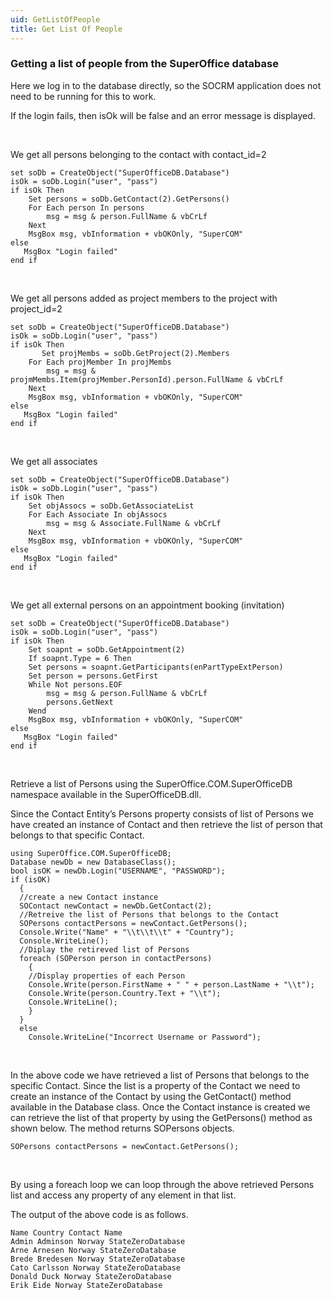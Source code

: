 ```yaml
---
uid: GetListOfPeople
title: Get List Of People
---
```



### Getting a list of people from the SuperOffice database

Here we log in to the database directly, so the SOCRM application does not need to be running for this to work.

If the login fails, then isOk will be false and an error message is displayed.

 

We get all persons belonging to the contact with contact\_id=2

```
set soDb = CreateObject("SuperOfficeDB.Database")
isOk = soDb.Login("user", "pass")
if isOk Then
    Set persons = soDb.GetContact(2).GetPersons()
    For Each person In persons
        msg = msg & person.FullName & vbCrLf
    Next
    MsgBox msg, vbInformation + vbOKOnly, "SuperCOM"
else
   MsgBox "Login failed"
end if
```

 

We get all persons added as project members to the project with project\_id=2

```
set soDb = CreateObject("SuperOfficeDB.Database")
isOk = soDb.Login("user", "pass")
if isOk Then
       Set projMembs = soDb.GetProject(2).Members
    For Each projMember In projMembs
        msg = msg & projmMembs.Item(projMember.PersonId).person.FullName & vbCrLf
    Next
    MsgBox msg, vbInformation + vbOKOnly, "SuperCOM"
else
   MsgBox "Login failed"
end if
```

 

We get all associates

```
set soDb = CreateObject("SuperOfficeDB.Database")
isOk = soDb.Login("user", "pass")
if isOk Then
    Set objAssocs = soDb.GetAssociateList
    For Each Associate In objAssocs
        msg = msg & Associate.FullName & vbCrLf
    Next
    MsgBox msg, vbInformation + vbOKOnly, "SuperCOM"
else
   MsgBox "Login failed"
end if
```

 

We get all external persons on an appointment booking (invitation)

```
set soDb = CreateObject("SuperOfficeDB.Database")
isOk = soDb.Login("user", "pass")
if isOk Then
    Set soapnt = soDb.GetAppointment(2)
    If soapnt.Type = 6 Then
    Set persons = soapnt.GetParticipants(enPartTypeExtPerson)
    Set person = persons.GetFirst
    While Not persons.EOF
        msg = msg & person.FullName & vbCrLf
        persons.GetNext
    Wend
    MsgBox msg, vbInformation + vbOKOnly, "SuperCOM"
else
   MsgBox "Login failed"
end if
```

 

Retrieve a list of Persons using the SuperOffice.COM.SuperOfficeDB namespace available in the SuperOfficeDB.dll.

Since the Contact Entity’s Persons property consists of list of Persons we have created an instance of Contact and then retrieve the list of person that belongs to that specific Contact.

```
using SuperOffice.COM.SuperOfficeDB;
Database newDb = new DatabaseClass();
bool isOK = newDb.Login("USERNAME", "PASSWORD");
if (isOK)
  {
  //create a new Contact instance
  SOContact newContact = newDb.GetContact(2);
  //Retreive the list of Persons that belongs to the Contact
  SOPersons contactPersons = newContact.GetPersons(); 
  Console.Write("Name" + "\\t\\t\\t" + "Country");
  Console.WriteLine();
  //Diplay the retireved list of Persons
  foreach (SOPerson person in contactPersons)
    { 
    //Display properties of each Person
    Console.Write(person.FirstName + " " + person.LastName + "\\t"); 
    Console.Write(person.Country.Text + "\\t");
    Console.WriteLine(); 
    } 
  }
  else
    Console.WriteLine("Incorrect Username or Password");
```

 

In the above code we have retrieved a list of Persons that belongs to the specific Contact. Since the list is a property of the Contact we need to create an instance of the Contact by using the GetContact() method available in the Database class. Once the Contact instance is created we can retrieve the list of that property by using the GetPersons() method as shown below. The method returns SOPersons objects.

```
SOPersons contactPersons = newContact.GetPersons();
```

 

By using a foreach loop we can loop through the above retrieved Persons list and access any property of any element in that list.

The output of the above code is as follows.

```
Name Country Contact Name
Admin Adminson Norway StateZeroDatabase
Arne Arnesen Norway StateZeroDatabase
Brede Bredesen Norway StateZeroDatabase
Cato Carlsson Norway StateZeroDatabase
Donald Duck Norway StateZeroDatabase
Erik Eide Norway StateZeroDatabase
```
